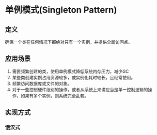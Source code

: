 # 单例模式(Singleton Pattern)

## 定义

确保一个类在任何情况下都绝对只有一个实例，并提供全局访问点。

## 应用场景

1. 需要频繁创建的类，使用单例模式降低系统内存压力，减少GC
2. 某些类创建实例占用资源较多，或实例化耗时较长，且经常使用。
3. 频繁访问数据库或文件的对象。
4. 对于一些控制硬件级别的操作，或者从系统上来讲应当是单一控制逻辑的操作，如果有多个实例，则系统完全乱套。



## 实现方式

### 饿汉式



